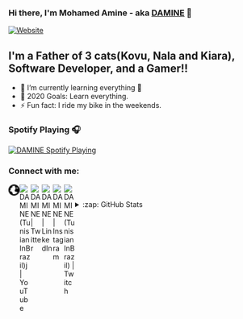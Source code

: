### Hi there, I'm Mohamed Amine - aka [DAMINE][website] 👋

[![Website](https://img.shields.io/website?label=damine.tn&style=for-the-badge&url=https://damine.tn)](https://damine.tn)

## I'm a Father of 3 cats(Kovu, Nala and Kiara), Software Developer, and a Gamer!!

- 🌱 I’m currently learning everything 🤣
- 🥅 2020 Goals: Learn everything.
- ⚡ Fun fact: I ride my bike in the weekends.

### Spotify Playing 🎧

[<img src="https://novatorem-silk-seven.vercel.app/api/spotify" alt="DAMINE Spotify Playing" width="350" />](https://open.spotify.com/user/tl90kbd8txx11xwbdblqu1t1i)

### Connect with me:

[<img align="left" alt="damine.com" width="22px" src="https://raw.githubusercontent.com/iconic/open-iconic/master/svg/globe.svg" />][website]
[<img align="left" alt="DAMINE (TunisianInBrazil)j | YouTube" width="22px" src="https://cdn.jsdelivr.net/npm/simple-icons@v3/icons/youtube.svg" />][youtube]
[<img align="left" alt="DAMINE | Twitter" width="22px" src="https://cdn.jsdelivr.net/npm/simple-icons@v3/icons/twitter.svg" />][twitter]
[<img align="left" alt="DAMINE | LinkedIn" width="22px" src="https://cdn.jsdelivr.net/npm/simple-icons@v3/icons/linkedin.svg" />][linkedin]
[<img align="left" alt="DAMINE | Instagram" width="22px" src="https://cdn.jsdelivr.net/npm/simple-icons@v3/icons/instagram.svg" />][instagram]
[<img align="left" alt="DAMINE (TunisianInBrazil) | Twitch" width="22px" src="https://cdn.jsdelivr.net/npm/simple-icons@v3/icons/twitch.svg" />][twitch]
<br />

<details>
  <summary>:zap: GitHub Stats</summary>

  <img align="left" alt="DAMINE's GitHub Stats" src="https://github-readme-stats.codestackr.vercel.app/api?username=daminebenq&show_icons=true&hide_border=true" />

</details>

[website]: https://www.damine.tn
[twitter]: https://twitter.com/daminebenz
[youtube]: https://youtube.com/tunisianinbrazil
[instagram]: https://instagram.com/damine.js
[linkedin]: https://linkedin.com/in/damine-bens
[facebook]: https://facebook.com/damine.wtf
[twitch]: https://twitch.com/tunisianinbrazil
